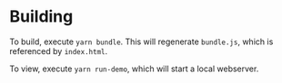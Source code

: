 
# Building

To build, execute `yarn bundle`. This will regenerate `bundle.js`, which is referenced by `index.html`.

To view, execute `yarn run-demo`, which will start a local webserver.
